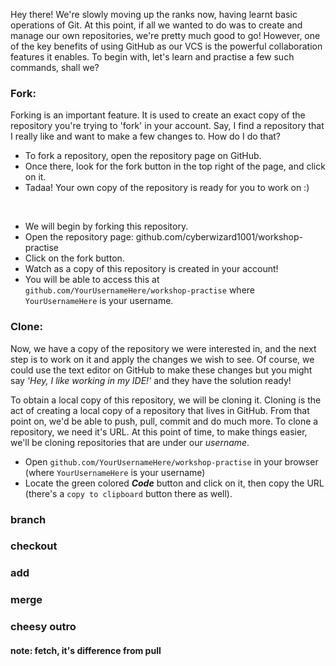 
Hey there! We're slowly moving up the ranks now, having learnt basic operations of Git. At this point, if all we wanted to do was to create and manage our own repositories, we're pretty much good to go! However, one of the key benefits of using GitHub as our VCS is the powerful collaboration features it enables. To begin with, let's learn and practise a few such commands, shall we?

### Fork:
Forking is an important feature. It is used to create an exact copy of the repository you're trying to 'fork' in your account. Say, I find a repository that I really like and want to make a few changes to. How do I do that?

- To fork a repository, open the repository page on GitHub. 
- Once there, look for the fork button in the top right of the page, and click on it. 
- Tadaa! Your own copy of the repository is ready for you to work on :)

<br> 

- We will begin by forking this repository. 
- Open the repository page: github.com/cyberwizard1001/workshop-practise
- Click on the fork button.
- Watch as a copy of this repository is created in your account! 
- You will be able to access this at `github.com/YourUsernameHere/workshop-practise`
where `YourUsernameHere` is your username. 

### Clone: 
Now, we have a copy of the repository we were interested in, and the next step is to work on it and apply the changes we wish to see. Of course, we could use the text editor on GitHub to make these changes but you might say *'Hey, I like working in my IDE!'* and they have the solution ready!

To obtain a local copy of this repository, we will be cloning it. Cloning is the act of creating a local copy of a repository that lives in GitHub. From that point on, we'd be able to push, pull, commit and do much more. To clone a repository, we need it's URL. At this point of time, to make things easier, we'll be cloning repositories that are under our *username*. 

- Open `github.com/YourUsernameHere/workshop-practise` in your browser (where `YourUsernameHere` is your username)
- Locate the green colored ***Code*** button and click on it, then copy the URL (there's a `copy to clipboard` button there as well). 


### branch 
### checkout 
### add 
### merge

### cheesy outro

#### note: fetch, it's difference from pull
